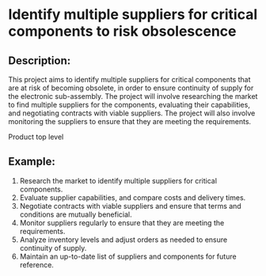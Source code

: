 # Identify multiple suppliers for critical components to risk obsolescence

## Description:
This project aims to identify multiple suppliers for critical components that are at risk of becoming obsolete, in order to ensure continuity of supply for the electronic sub-assembly. The project will involve researching the market to find multiple suppliers for the components, evaluating their capabilities, and negotiating contracts with viable suppliers. The project will also involve monitoring the suppliers to ensure that they are meeting the requirements.

Product top level

## Example:
1. Research the market to identify multiple suppliers for critical components.
2. Evaluate supplier capabilities, and compare costs and delivery times.
3. Negotiate contracts with viable suppliers and ensure that terms and conditions are mutually beneficial.
4. Monitor suppliers regularly to ensure that they are meeting the requirements.
5. Analyze inventory levels and adjust orders as needed to ensure continuity of supply.
6. Maintain an up-to-date list of suppliers and components for future reference.